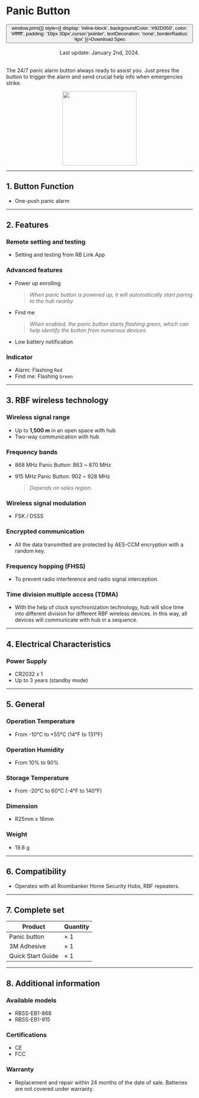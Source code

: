 ﻿# Panic Button

<div style={{textAlign: 'center'}}>
<button onClick={() => window.print()} style={{ display: 'inline-block', backgroundColor: '#92D050', color: '#ffffff', padding: '10px 30px',cursor:'pointer', textDecoration: 'none', borderRadius: '4px' }}>Download Spec</button>
</div>
<br />

<center>
    Last update: January 2nd, 2024.
</center>

<br />

The 24/7 panic alarm button always ready to assist you. Just press the button to trigger the alarm and send crucial help info when emergencies strike.

<div align="center">
  <img src="https://dusunprj.oss-us-west-1.aliyuncs.com/roombanker/User%20Manual/Panic%20Button%20-%20top%20view.png" width="200" />
</div>



------

## 1. Button Function

* One-push panic alarm

------

## 2. Features

### Remote setting and testing

* Setting and testing from RB Link App

### Advanced features

* Power up enrolling  
  
  > *When panic button is powered up, it will automatically start paring to the hub nearby*
* Find me  
  
  > *When enabled, the panic button starts flashing green, which can help identify the button from numerous devices.*
* Low battery notification

### Indicator

* Alarm: Flashing `Red`
* Find me: Flashing `Green`

------

## 3. RBF wireless technology

### Wireless signal range

* Up to **1,500 m** in an open space with hub
* Two-way communication with hub

### Frequency bands

* 868 MHz Panic Button: 863 ~ 870 MHz
* 915 MHz Panic Button: 902 ~ 928 MHz  
  
  > *Depends on sales region.*

### Wireless signal modulation

* FSK / DSSS

### Encrypted communication

* All the data transmitted are protected by AES-CCM encryption with a random key.

### Frequency hopping (FHSS)

* To prevent radio interference and radio signal interception.

### Time division multiple access (TDMA)

* With the help of clock synchronization technology, hub will slice time into different division for different RBF wireless devices. In this way, all devices will communicate with hub in a sequence.

------

## 4. Electrical Characteristics

### Power Supply

* CR2032 x 1
* Up to 3 years (standby mode)

------

## 5. General

### Operation Temperature

* From -10°С to +55°С (14°F to 131°F)

### Operation Humidity

* From 10% to 90%

### Storage Temperature

* From -20°C to 60°C (-4°F to 140°F)

### Dimension

* R25mm x 16mm

### Weight

* 19.8 g

------

## 6. Compatibility

* Operates with all Roombanker Home Security Hubs,  RBF repeaters.

------

## 7. Complete set

| Product           | Quantity |
| ----------------- | -------- |
| Panic button      | × 1      |
| 3M Adhesive       | × 1      |
| Quick Start Guide | × 1      |



------

## 8. Additional information

### Available models

* RBSS-EB1-868
* RBSS-EB1-915

### Certifications

* CE
* FCC


### Warranty

* Replacement and repair within 24 months of the date of sale. Batteries are not covered under warranty.
